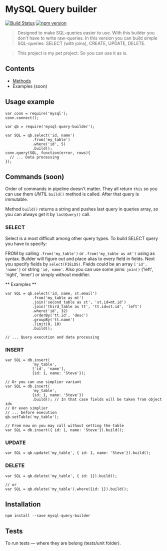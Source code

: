 # MySQL Query builder
[![Build Status](https://travis-ci.org/niklucky/mysql-query-builder.svg?branch=master)](https://travis-ci.org/niklucky/mysql-query-builder)
[![npm version](https://img.shields.io/npm/v/mysql-qb.svg?style=flat-square)](https://www.npmjs.com/package/mysql-qb)

> Designed to make SQL-queries easier to use. With this builder you don't have to write raw-queries.
In this version you can build simple SQL-queries:
SELECT (with joins), CREATE, UPDATE, DELETE.

> This project is my pet project. So you can use it as is.

## Contents
* [Methods](https://github.com/niklucky/mysql-query-builder/tree/master/docs/METHODS.md)
* Examples (soon)

## Usage example
```
var conn = require('mysql');
conn.connect();

var qb = require('mysql-query-builder');

var SQL = qb.select('id, name')
            .from('my_table')
            .where('id', 5)
            .build();
conn.query(SQL, function(error, rows){
  // ... Data processing
});
```

## Commands (soon)
Order of commands in pipeline doesn't matter. They all return ```this``` so you can use them *UNTIL* ```build()``` method is called. After that query is immutable.

Method ```build()``` returns a string and pushes last query in queries array, so you can always get it by ```lastQuery()``` call.

### SELECT
Select is a most difficult among other query types.
To build SELECT query you have to specify:

FROM by calling ```.from('my_table')``` or ```.from('my_table as mt')``` using as syntax. Builder will figure out and place alias to every field in fields.
Next you specify fields by ```select(FIELDS)```. Fields could be an array ```['id', 'name']``` or string ```'id, name'```.
Also you can use some joins: ```join()``` ('left', 'right', 'inner') or simply without modifier.

** Examples **
```
var SQL = qb.select('id, name, st.email')
            .from('my_table as mt')
            .join('second_table as st', 'st.id=mt.id')
            .join('third_table as tt', 'tt.id=st.id', 'left')
            .where('id', 32)
            .orderBy('tt.id', 'desc')
            .groupBy('tt.name')
            .limit(0, 10)
            .build();

// ... Query execution and data processing
```

### INSERT
```
var SQL = db.insert(
            'my_table',
            ['id', 'name'],
            {id: 1, name: 'Steve'});

// Or you can use simplier variant
var SQL = db.insert(
            'my_table',
            {id: 1, name: 'Steve'})
            .build(); // In that case fields will be taken from object idx
// Or even simplier
// ... before execution
qb.setTable('my_table');

// From now on you may call without setting the table
var SQL = db.insert({ id: 1, name: 'Steve'}).build();

```

### UPDATE
```
var SQL = qb.update('my_table', { id: 1, name: 'Steve'}).build();
```

### DELETE
```
var SQL = qb.delete('my_table', { id: 1}).build();

// or
var SQL = qb.delete('my_table').where({id: 1}).build();
```


## Installation
```
npm install --save mysql-query-builder
```

## Tests
To run tests — where they are belong (tests/unit folder).
